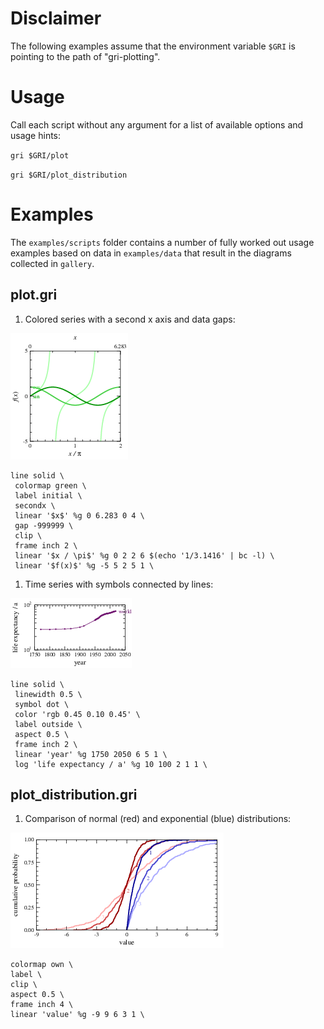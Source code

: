# Disclaimer
The following examples assume that the environment variable `$GRI` is pointing to the path of "gri-plotting".

# Usage

Call each script without any argument for a list of available options and usage hints:

`gri $GRI/plot`

`gri $GRI/plot_distribution`

# Examples

The `examples/scripts` folder contains a number of fully worked out usage examples based on data in `examples/data` that result in the diagrams collected in `gallery`.

## plot.gri

   1. Colored series with a second x axis and data gaps:
     
   [![gallery/harmonic_colormap](gallery/harmonic_colormap.png)](gallery/harmonic_colormap.pdf)

   ```
   line solid \
	colormap green \
	label initial \
	secondx \
	linear '$x$' %g 0 6.283 0 4 \
	gap -999999 \
	clip \
	frame inch 2 \
	linear '$x / \pi$' %g 0 2 2 6 $(echo '1/3.1416' | bc -l) \
	linear '$f(x)$' %g -5 5 2 5 1 \
   ```

   1. Time series with symbols connected by lines:
     
   [![gallery/GlobalLifeExpectancy](gallery/GlobalLifeExpectancy.png)](gallery/GlobalLifeExpectancy.pdf)
    
   ```
   line solid \
	linewidth 0.5 \
	symbol dot \
	color 'rgb 0.45 0.10 0.45' \
	label outside \
	aspect 0.5 \
	frame inch 2 \
	linear 'year' %g 1750 2050 6 5 1 \
	log 'life expectancy / a' %g 10 100 2 1 1 \
   ```

## plot_distribution.gri

   1. Comparison of normal (red) and exponential (blue) distributions:
     
   [![gallery/distributions](gallery/distributions.png)](gallery/distributions.pdf)
    
   ```
   colormap own \
   label \
   clip \
   aspect 0.5 \
   frame inch 4 \
   linear 'value' %g -9 9 6 3 1 \
   ```

